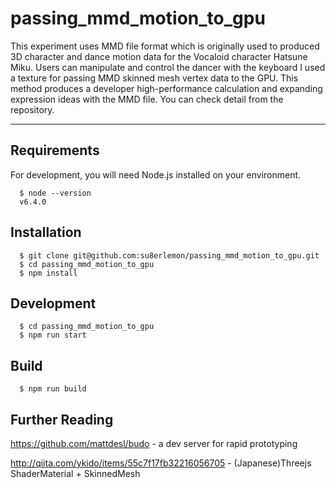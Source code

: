 # passing_mmd_motion_to_gpu

This experiment uses MMD file format which is originally used to produced 3D character and dance motion data for the Vocaloid character Hatsune Miku.
Users can manipulate and control the dancer with the keyboard
I used a texture for passing MMD skinned mesh vertex data to the GPU. This method produces a developer high-performance calculation and expanding expression ideas with the MMD file.
You can check detail from the repository.


-----------------------
## Requirements
For development, you will need Node.js installed on your environment.
```
  $ node --version
  v6.4.0
```

## Installation 
```
  $ git clone git@github.com:su8erlemon/passing_mmd_motion_to_gpu.git
  $ cd passing_mmd_motion_to_gpu
  $ npm install
```

## Development
```
  $ cd passing_mmd_motion_to_gpu
  $ npm run start
```

## Build
```
  $ npm run build
```


## Further Reading
<https://github.com/mattdesl/budo> - a dev server for rapid prototyping

<http://qiita.com/ykido/items/55c7f17fb32216056705> - (Japanese)Threejs ShaderMaterial + SkinnedMesh 